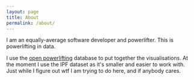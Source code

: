 ```yaml
---
layout: page
title: About
permalink: /about/
---
```


I am an equally-average software developer and powerlifter. This is powerlifting in data.

I use the [open powerlifting](https://www.openpowerlifting.org) database to put together the visualisations.
At the moment I use the IPF dataset as it's smaller and easier to work with. Just while I figure out wtf I am trying to do here, and if anybody cares.
